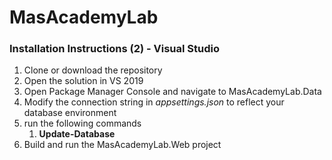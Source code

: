 # MasAcademyLab

<h3>Installation Instructions (2) - Visual Studio</h3>
<ol>
<li>Clone or download the repository</li>
<li>Open the solution in VS 2019</li>
<li>Open Package Manager Console and navigate to MasAcademyLab.Data</li>
<li>Modify the connection string in <i>appsettings.json</i> to reflect your database environment</li>
<li>run the following commands
<ol>
<li><b>Update-Database</b></li>
</ol>
</li>
<li>Build and run the MasAcademyLab.Web project</li>
</ol>
